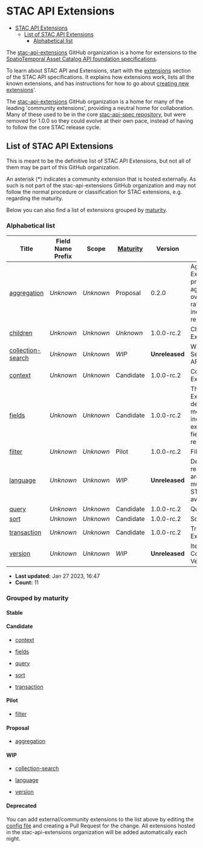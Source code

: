 # STAC API Extensions

- [STAC API Extensions](#stac-api-extensions)
  - [List of STAC API Extensions](#list-of-stac-api-extensions)
    - [Alphabetical list](#alphabetical-list)

The [stac-api-extensions](https://github.com/stac-api-extensions/) GitHub organization is a home for extensions to the
[SpatioTemporal Asset Catalog API foundation specifications](https://github.com/radiantearth/stac-api-spec).

To learn about STAC API and Extensions, start with the [extensions](https://github.com/radiantearth/stac-api-spec/tree/main/extensions.md)
section of the STAC API specifications. It explains how extensions work, lists all the known extensions, and has
instructions for how to go about [creating new extensions](https://github.com/radiantearth/stac-api-spec/blob/main/extensions.md#creating-new-extensions)'.

The [stac-api-extensions](https://github.com/stac-api-extensions/) GitHub organization is a home for many of the leading 'community extensions',
providing a neutral home for collaboration. Many of these used to be in the core
[stac-api-spec repository](https://github.com/radiantearth/stac-api-spec), but were removed for 1.0.0 so they could evolve at their
own pace, instead of having to follow the core STAC release cycle.

## List of STAC API Extensions

This is meant to be the definitive list of STAC API Extensions, but not all of them may be part of this GitHub organization.

An asterisk (*) indicates a community extension that is hosted externally.
As such is not part of the stac-api-extensions GitHub organization and may not follow the normal procedure or classification for STAC extensions, e.g. regarding the maturity.

Below you can also find a list of extensions grouped by [maturity](#grouped-by-maturity).

### Alphabetical list

| Title | Field Name Prefix | Scope | [Maturity](https://github.com/radiantearth/stac-api-spec/tree/master/extensions#extension-maturity) | Version | Description |
| ----- | ----------------- | ----- | ----------------------------------------------------------------------------------------------- | ------- | ----------- |
| [aggregation](https://github.com/stac-api-extensions/aggregation) | *Unknown* | *Unknown* | Proposal | 0.2.0 | Aggregation Extension to provide aggregated data over a search, rather than individual Item results |
| [children](https://github.com/stac-api-extensions/children) | *Unknown* | *Unknown* | *Unknown* | 1.0.0-rc.2 | Children Extension |
| [collection-search](https://github.com/stac-api-extensions/collection-search) | *Unknown* | *Unknown* | *WIP* | **Unreleased** | WIP - Collection Search for STAC APIs |
| [context](https://github.com/stac-api-extensions/context) | *Unknown* | *Unknown* | Candidate | 1.0.0-rc.2 | Context Extension |
| [fields](https://github.com/stac-api-extensions/fields) | *Unknown* | *Unknown* | Candidate | 1.0.0-rc.2 | The Fields Extensions describes a mechanism to include or exclude certain fields from a response. |
| [filter](https://github.com/stac-api-extensions/filter) | *Unknown* | *Unknown* | Pilot | 1.0.0-rc.2 | Filter Extension |
| [language](https://github.com/stac-api-extensions/language) | *Unknown* | *Unknown* | *WIP* | **Unreleased** | Definitions and recommendations around making multi-lingual STAC APIs available |
| [query](https://github.com/stac-api-extensions/query) | *Unknown* | *Unknown* | Candidate | 1.0.0-rc.2 | Query Extension |
| [sort](https://github.com/stac-api-extensions/sort) | *Unknown* | *Unknown* | Candidate | 1.0.0-rc.2 | Sort Extension |
| [transaction](https://github.com/stac-api-extensions/transaction) | *Unknown* | *Unknown* | Candidate | 1.0.0-rc.2 | Transaction Extension |
| [version](https://github.com/stac-api-extensions/version) | *Unknown* | *Unknown* | *WIP* | **Unreleased** | Item and Collection Version Extension |

* **Last updated:** Jan 27 2023, 16:47 
* **Count:** 11

### Grouped by maturity


#### Stable


#### Candidate

* [context](https://github.com/stac-api-extensions/context)

* [fields](https://github.com/stac-api-extensions/fields)

* [query](https://github.com/stac-api-extensions/query)

* [sort](https://github.com/stac-api-extensions/sort)

* [transaction](https://github.com/stac-api-extensions/transaction)


#### Pilot

* [filter](https://github.com/stac-api-extensions/filter)


#### Proposal

* [aggregation](https://github.com/stac-api-extensions/aggregation)


#### WIP

* [collection-search](https://github.com/stac-api-extensions/collection-search)

* [language](https://github.com/stac-api-extensions/language)

* [version](https://github.com/stac-api-extensions/version)


#### Deprecated



You can add external/community extensions to the list above by editing the [config file](https://github.com/stac-api-extensions/stac-api-extensions.github.io/edit/main/python/config.py)
and creating a Pull Request for the change. All extensions hosted in the stac-api-extensions organization will be added automatically each night.